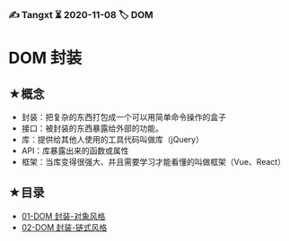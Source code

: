 ### ✍️ Tangxt ⏳ 2020-11-08 🏷️ DOM

# DOM 封装

## ★概念

- 封装：把复杂的东西打包成一个可以用简单命令操作的盒子
- 接口：被封装的东西暴露给外部的功能。
- 库：提供给其他人使用的工具代码叫做库（jQuery）
- API：库暴露出来的函数或属性
- 框架：当库变得很强大、并且需要学习才能看懂的叫做框架（Vue、React）

## ★目录

- [01-DOM 封装-对象风格](./01.md)
- [02-DOM 封装-链式风格](./02.md)